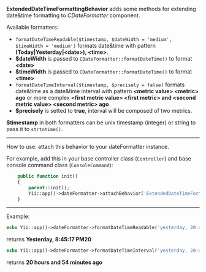 **ExtendedDateTimeFormattingBehavior** adds some methods for extending date&time formatting to *CDateFormatter* component.

Available formatters:

- `formatDateTimeReadable($timestamp, $dateWidth = 'medium', $timeWidth = 'medium')` formats date&time with pattern **(Today|Yesterday|&lt;date&gt;), &lt;time&gt;**.
 - **$dateWidth** is passed to `CDateFormatter::formatDateTime()` to format **&lt;date&gt;**
 - **$timeWidth** is passed to `CDateFormatter::formatDateTime()` to format **&lt;time&gt;**
- `formatDateTimeInterval($timestamp, $precisely = false)` formats date&time as a date&time interval with pattern **&lt;metric value&gt; &lt;metric&gt; ago** or more complex **&lt;first metric value&gt; &lt;first metric&gt; and &lt;second metric value&gt; &lt;second metric&gt; ago**
 - **$precisely** is setted to **true**, interval will be composed of two metrics.

**$timestamp** in both formatters can be unix timestamp (integer) or string to pass it to `strtotime()`.

---
How to use: attach this behavior to your dateFormatter instance.

For example, add this in your base controller class (`Controller`) and base console command class (`ConsoleCommand`):
```php
    public function init()
    {
        parent::init();
        Yii::app()->dateFormatter->attachBehavior('ExtendedDateTimeFormatting', 'ext.ExtendedDateTimeFormattingBehavior.ExtendedDateTimeFormattingBehavior');
    }
```
---

Example:
```php
echo Yii::app()->dateFormatter->formatDateTimeReadable('yesterday, 20:45:17');
```
returns
**Yesterday, 8:45:17 PM20**
```php
echo Yii::app()->dateFormatter->formatDateTimeInterval('yesterday, 20:45:17', true);
```
returns
**20 hours and 54 minutes ago**

